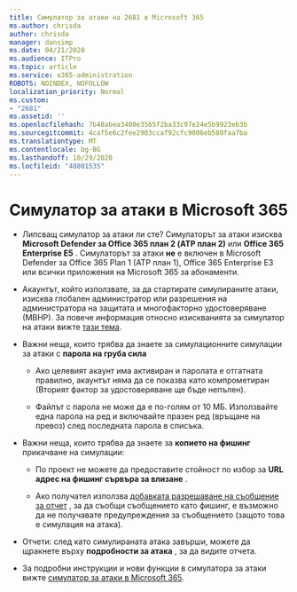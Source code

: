 ```yaml
---
title: Симулатор за атаки на 2681 в Microsoft 365
ms.author: chrisda
author: chrisda
manager: dansimp
ms.date: 04/21/2020
ms.audience: ITPro
ms.topic: article
ms.service: o365-administration
ROBOTS: NOINDEX, NOFOLLOW
localization_priority: Normal
ms.custom:
- "2681"
ms.assetid: ''
ms.openlocfilehash: 7b48abea3400e3565f2ba33c97e24e5b9923eb3b
ms.sourcegitcommit: 4caf5e6c2fee2903ccaf92cfc9006eb580faa7ba
ms.translationtype: MT
ms.contentlocale: bg-BG
ms.lasthandoff: 10/29/2020
ms.locfileid: "48801535"
---
```

# <a name="attack-simulator-in-microsoft-365"></a>Симулатор за атаки в Microsoft 365

- Липсващ симулатор за атаки ли сте? Симулаторът за атаки изисква **Microsoft Defender за Office 365 план 2 (ATP план 2)** или **Office 365 Enterprise E5** . Симулаторът за атаки **не** е включен в Microsoft Defender за Office 365 Plan 1 (ATP план 1), Office 365 Enterprise E3 или всички приложения на Microsoft 365 за абонаменти.

- Акаунтът, който използвате, за да стартирате симулираните атаки, изисква глобален администратор или разрешения на администратора на защитата и многофакторно удостоверяване (МВНР). За повече информация относно изискванията за симулатор на атаки вижте [тази тема](https://docs.microsoft.com/microsoft-365/security/office-365-security/attack-simulator).

- Важни неща, които трябва да знаете за симулационните симулации за атаки с **парола на груба сила**

  - Ако целевият акаунт има активиран и паролата е отгатната правилно, акаунтът няма да се показва като компрометиран (Вторият фактор за удостоверяване ще бъде непълен).

  - Файлът с парола не може да е по-голям от 10 МБ. Използвайте една парола на ред и включвайте празен ред (връщане на превоз) след последната парола в списъка.

- Важни неща, които трябва да знаете за **копието на фишинг** прикачване на симулации:

  - По проект не можете да предоставите стойност по избор за **URL адрес на фишинг сървъра за влизане** .

  - Ако получател използва [добавката разрешаване на съобщение за отчет](https://docs.microsoft.com/microsoft-365/security/office-365-security/enable-the-report-message-add-in) , за да съобщи съобщението като фишинг, е възможно да не получавате предупреждения за съобщението (защото това е симулация на атака).

- Отчети: след като симулираната атака завърши, можете да щракнете върху **подробности за атака** , за да видите отчета.

- За подробни инструкции и нови функции в симулатора за атаки вижте [симулатор за атаки в Microsoft 365](https://docs.microsoft.com/microsoft-365/security/office-365-security/attack-simulator).
